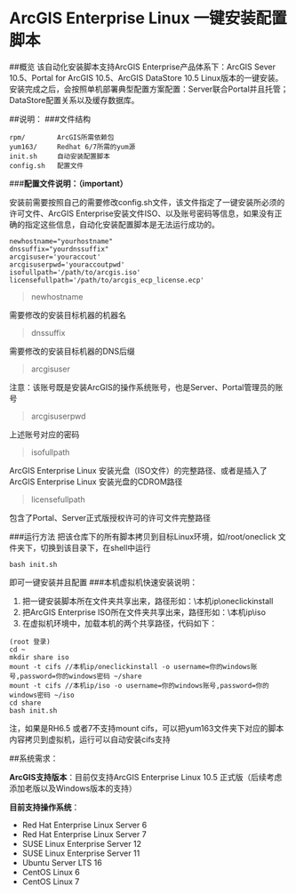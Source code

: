 # ArcGIS Enterprise Linux 一键安装配置脚本

##概览
该自动化安装脚本支持ArcGIS Enterprise产品体系下：ArcGIS Sever 10.5、Portal  for ArcGIS 10.5、ArcGIS DataStore 10.5 Linux版本的一键安装。安装完成之后，会按照单机部署典型配置方案配置：Server联合Portal并且托管；DataStore配置关系以及缓存数据库。


 
##说明：
###文件结构
```
rpm/		ArcGIS所需依赖包
yum163/		Redhat 6/7所需的yum源
init.sh		自动安装配置脚本
config.sh	配置文件		
```

###**配置文件说明：（important）**

安装前需要按照自己的需要修改config.sh文件，该文件指定了一键安装所必须的许可文件、ArcGIS Enterprise安装文件ISO、以及账号密码等信息，如果没有正确的指定这些信息，自动化安装配置脚本是无法运行成功的。
```
newhostname="yourhostname"		
dnssuffix="yourdnssuffix"
arcgisuser='youraccout'
arcgisuserpwd='youraccoutpwd'
isofullpath='/path/to/arcgis.iso'
licensefullpath='/path/to/arcgis_ecp_license.ecp'
```
>newhostname

需要修改的安装目标机器的机器名

>dnssuffix            

需要修改的安装目标机器的DNS后缀

>arcgisuser

注意：该账号既是安装ArcGIS的操作系统账号，也是Server、Portal管理员的账号

>arcgisuserpwd

上述账号对应的密码

>isofullpath

ArcGIS Enterprise Linux 安装光盘（ISO文件）的完整路径、或者是插入了ArcGIS Enterprise Linux 安装光盘的CDROM路径

>licensefullpath

包含了Portal、Server正式版授权许可的许可文件完整路径

###运行方法
把该仓库下的所有脚本拷贝到目标Linux环境，如/root/oneclick 文件夹下，切换到该目录下，在shell中运行
```
bash init.sh
```
即可一键安装并且配置
###本机虚拟机快速安装说明：

 1. 把一键安装脚本所在文件夹共享出来，路径形如：\\本机ip\oneclickinstall
 2. 把ArcGIS Enterprise ISO所在文件夹共享出来，路径形如：\\本机ip\iso
 3. 在虚拟机环境中，加载本机的两个共享路径，代码如下：

```
(root 登录)
cd ~
mkdir share iso
mount -t cifs //本机ip/oneclickinstall -o username=你的windows账号,password=你的windows密码 ~/share
mount -t cifs //本机ip/iso -o username=你的windows账号,password=你的windows密码 ~/iso
cd share
bash init.sh
```
注，如果是RH6.5 或者7不支持mount cifs，可以把yum163文件夹下对应的脚本内容拷贝到虚拟机，运行可以自动安装cifs支持

##系统需求：

**ArcGIS支持版本**：目前仅支持ArcGIS Enterprise Linux 10.5 正式版（后续考虑添加老版以及Windows版本的支持）

**目前支持操作系统**：

 - Red Hat Enterprise Linux Server 6
 - Red Hat Enterprise Linux Server 7
 - SUSE Linux Enterprise Server 12
 - SUSE Linux Enterprise Server 11
 - Ubuntu Server LTS 16
 - CentOS Linux 6
 - CentOS Linux 7






